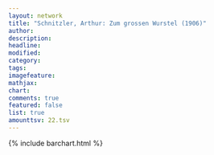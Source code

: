 ```yaml
---
layout: network
title: "Schnitzler, Arthur: Zum grossen Wurstel (1906)"
author:
description:
headline:
modified:
category:
tags:
imagefeature: 
mathjax: 
chart: 
comments: true
featured: false
list: true
amounttsv: 22.tsv
---
```

{% include barchart.html %}
